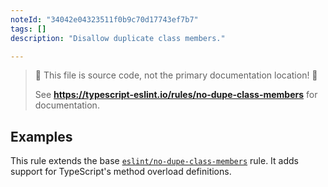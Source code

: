 ```yaml
---
noteId: "34042e04323511f0b9c70d17743ef7b7"
tags: []
description: "Disallow duplicate class members."

---
```


> 🛑 This file is source code, not the primary documentation location! 🛑
>
> See **https://typescript-eslint.io/rules/no-dupe-class-members** for documentation.

## Examples

This rule extends the base [`eslint/no-dupe-class-members`](https://eslint.org/docs/rules/no-dupe-class-members) rule.
It adds support for TypeScript's method overload definitions.
